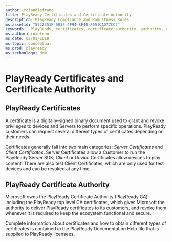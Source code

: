 ```yaml
---
author: rolandlefranc
title: PlayReady Certificates and Certificate Authority
description: PlayReady Compliance and Robustness Rules
ms.assetid: "5522351E-5935-4F94-8F40-F051CAD77CC2"
keywords:  PlayReady, certificates, certificate authority, authority, ca
ms.author: rolefran
ms.date: 02/01/2018
ms.topic: conceptual
ms.prod: playready
ms.technology: drm
---
```


# PlayReady Certificates and Certificate Authority

## PlayReady Certificates

A certificate is a digitally-signed binary document used to grant and revoke privileges to devices and Servers to perform specific operations. PlayReady customers can request several different types of certificates depending on their needs.

Certificates generally fall into two main categories: *Server Certificates* and *Client Certificates*. Server Certificates allow a Customer to run the PlayReady Server SDK; *Client* or *Device* Certificates allow devices to play content. There are also test Client Certificates, which are only used for test devices and can be revoked at any time.


## PlayReady Certificate Authority

Microsoft owns the PlayReady Certificate Authority (PlayReady CA) including the PlayReady top level CA certificates, which gives Microsoft the authority to deliver PlayReady certificates to its customers, and revoke them whenever it is required to keep the ecosystem functional and secure.

Complete information about certificates and how to obtain different types of certificates is contained in the PlayReady Documentation Help file that is supplied to PlayReady licensees.
